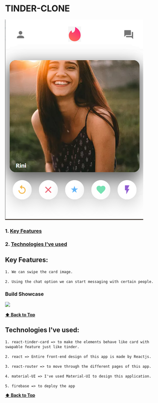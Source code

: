 # TINDER-CLONE

<img src = "img/tinder.png"  > 

### 1. [Key Features](#key-features) 
### 2. [Technologies I've used](#technologies-ive-used)
 

## Key Features:
    1. We can swipe the card image.
    
    2. Using the chat option we can start messaging with certain people.
    
  ### Build Showcase
  
  <img src = "Gif/tinder.gif"  >
  
  **[⬆ Back to Top](#tinder-clone)**

## Technologies I've used:
    1. react-tinder-card => to make the elements behave like card with swapable feature just like tinder.
    
    2. react => Entire front-end design of this app is made by Reactjs.
    
    3. react-router => to move through the different pages of this app.
    
    4. material-UI => I've used Material-UI to design this application.
        
    5. firebase => to deploy the app
    
    
  **[⬆ Back to Top](#tinder-clone)**
